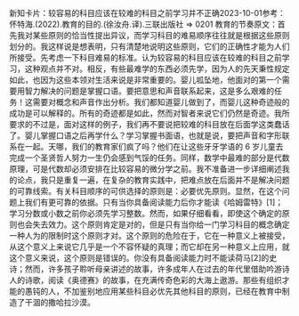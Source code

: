 

新知卡片：较容易的科目应该在较难的科目之前学习并不正确2023-10-01参考：怀特海.(2022).教育的目的.(徐汝舟.译).三联出版社 => 0201 教育的节奏原文：首先我对某些原则的恰当性提出异议，而学习科目的难易顺序往往就是根据这些原则划分的。我这样说是想表明，只有清楚地说明这些原则，它们的正确性才能为人们所接受。先考虑一下科目难易的标准。认为较容易的科目应该在较难的科目之前学习，这种观点并不对。相反，有些最难学的东西必须先学，因为人的先天秉性规定如此，也因为这些本领对生活来说是非常重要的。婴儿呱坠地，他面对的第一个需要用智力解决的问题是掌握口语。要把意思和声音联系起来，这是多么艰难的任务！这需要对概念和声音作出分析。我们都知道婴儿做到了，而婴儿这种奇迹般的成功是可以解释的。所有的奇迹都是如此，然而对智者来说它们仍然是奇迹。我所要求的不过是，面对这样的例子，我们再不要说把较难的科目放在后面学这类蠢话了。婴儿掌握口语之后再学什么？学习掌握书面语，也就是说，要把声音和字形联系在一起。天哪，我们的教育家们疯了吗？他们在让这些牙牙学语的 6 岁儿童去完成一个圣贤哲人努力一生仍会感到气馁的任务。同样，数学中最难的部分是代数原理，可是代数却必须安排在比较容易的微分学之前。我不准备进一步详细阐述我的论点，我只是重复一遍，在复杂的教育实践中，把难点放在后面并不是解决问题的可靠线索。有关科目顺序的可供选择的原则是：必要优先原则。显然，在这个问题上我们有更可靠的依据。只有当你具备阅读能力后你才能读《哈姆雷特》[1]；学习分数或小数之前你必须先学习整数。然而，如果仔细看看，即使这个确定的原则也会失去效力。这个原则肯定是对的，但是只有当你给一门学习科目的概念确定一种人为的限制时这个原则才对。这个原则的危险在于，它在一种意义上被接受，从这个意义上来说它几乎是一个不容怀疑的真理；而它却在另一种意义上应用，就这个意义来说，这个原则是错误的。你没有具备阅读能力时不能读荷马[2]的史诗；然而，许多孩子聆听母亲讲述的故事，许多成年人在过去的年代里借助吟游诗人的诗歌，阅读《奥德赛》的故事，在充满传奇色彩的大海上遨游。那些有组织才能的愚钝的人，不加鉴别地应用某些科目必优先其他科目的原则，已经在教育中制造了干涸的撒哈拉沙漠。